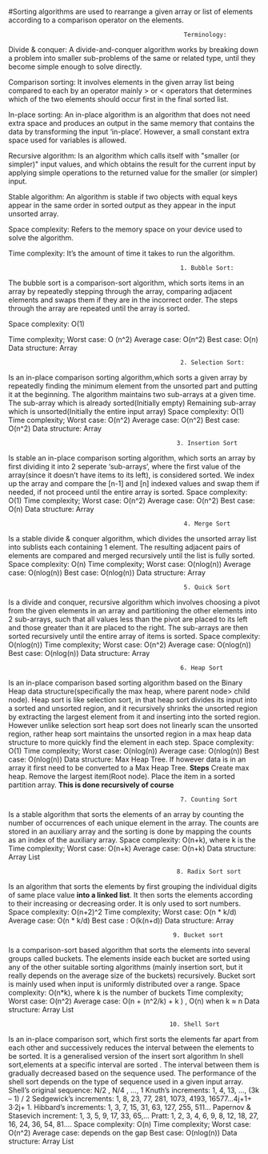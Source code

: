 #Sorting algorithms are used to rearrange a given array or list of elements according to a comparison operator on the elements.
                                                     
                                                     Terminology:
                                                     
Divide & conquer: A divide-and-conquer algorithm works by breaking down a problem into smaller sub-problems of the same or related type, until they become simple enough to solve directly.

Comparison sorting: It involves elements in the given array list being compared to each by an operator mainly > or < operators that determines which of the two elements should occur first in the final sorted list.

In-place sorting: An in-place algorithm is an algorithm that does not need extra space and produces an output in the same memory that contains the data by transforming the input ‘in-place’. However, a small constant extra space used for variables is allowed.

Recursive algorithm: Is an algorithm which calls itself with "smaller (or simpler)" input values, and which obtains the result for the current input by applying simple operations to the returned value for the smaller (or simpler) input.

Stable algorithm: An algorithm is stable if two objects with equal keys appear in the same order in sorted output as they appear in the input unsorted array.

Space complexity: Refers to the memory space on your device used to solve the algorithm.

Time complexity: It’s the amount of time it takes to run the algorithm.

                                                    1. Bubble Sort:
                                                    

The bubble sort is a comparison-sort algorithm, which sorts items in an array by repeatedly stepping through the array, comparing adjacent elements and swaps them if they are in the incorrect order. The steps through the array are repeated until the array is sorted.

Space complexity: O(1)

Time complexity; Worst case: O (n^2)
            Average case: O(n^2)
            Best case: O(n)
Data structure: Array

                                                    2. Selection Sort:
                                                    

Is an in-place comparison sorting algorithm,which sorts a given array by repeatedly finding the minimum element from the unsorted part and putting it at the beginning. The algorithm maintains two sub-arrays at a given time.
The sub-array which is already sorted(Initially empty)
Remaining sub-array which is unsorted(Initially the entire input array)
Space complexity: O(1)
Time complexity; Worst case: O(n^2)
            Average case: O(n^2)
            Best case: O(n^2)
Data structure: Array
                                            
                                                   3. Insertion Sort
                                                    
                                                    
Is stable an in-place comparison sorting algorithm, which sorts an array by first dividing it into 2 seperate ‘sub-arrays’, where the first value of the array(since it doesn’t have items to its left), is considered sorted. We index up the array and compare the [n-1] and [n] indexed values and swap them if needed, if not proceed until the entire array is sorted.
Space complexity: O(1)
Time complexity; Worst case: O(n^2)
            Average case: O(n^2)
            Best case: O(n)
Data structure: Array

                                                     4. Merge Sort    
                                                     
                                                     
Is a stable divide & conquer algorithm, which divides the unsorted array list into sublists each containing 1 element. The resulting adjacent pairs of elements are compared and merged recursively until the list is fully sorted.
Space complexity: O(n)
Time complexity; Worst case: O(nlog(n))
            Average case: O(nlog(n))
            Best case: O(nlog(n))
Data structure: Array

                                                     5. Quick Sort
                                                     
                                                     
Is a divide and conquer, recursive algorithm which involves choosing a pivot from the given elements in an array and partitioning the other elements into 2 sub-arrays, such that all values less than the pivot are placed to its left and those greater than it are placed to the right. The sub-arrays are then sorted recursively until the entire array of items is sorted.
Space complexity: O(nlog(n))
Time complexity; Worst case: O(n^2)
            Average case: O(nlog(n))
            Best case: O(nlog(n))
Data structure: Array

                                                    6. Heap Sort
                                                    
                                                    
Is an in-place comparison based sorting algorithm based on the Binary Heap data structure(specifically the max heap, where parent  node> child node). Heap sort is like selection sort, in that heap sort divides its input into a sorted and unsorted region, and it recursively shrinks the unsorted region by extracting the largest element from it and inserting into the sorted region. However unlike selection sort heap sort does not linearly scan the unsorted region, rather heap sort maintains the unsorted region in a max heap data structure to more quickly find the element in each step.
Space complexity: O(1)
Time complexity; Worst case: O(nlog(n))
            Average case: O(nlog(n))
            Best case: O(nlog(n))
Data structure: Max Heap Tree. If however data is in an array it first need to be converted to a Max Heap Tree.
**Steps**
Create max heap.
Remove the largest item(Root node).
Place the item in a sorted partition array.
**This is done recursively of course**

                                                    7. Counting Sort
                                                    
Is a stable algorithm that sorts the elements of an array by counting the number of occurrences of each unique element in the array. The counts are stored in an auxiliary array and the sorting is done by mapping the counts as an index of the auxiliary array.
Space complexity: O(n+k), where k is the
Time complexity; Worst case: O(n+k)
            Average case: O(n+k)
Data structure: Array List                                                    
                                                    
                                                    
                                                   8. Radix Sort sort
                                                   
                                                   
Is an algorithm that sorts the elements by first grouping the individual digits of same place value **into a linked list**. It then sorts the elements according to their increasing or decreasing order. It is only used to sort numbers.
Space complexity: O(n+2)^2
Time complexity; Worst case: O(n * k/d)
            Average case: O(n * k/d)
            Best case : O(k(n+d))
Data structure: Array
 

                                                  9. Bucket sort
                                                 
                                                 
Is a comparison-sort based algorithm that sorts the elements into several groups called buckets. The elements inside each bucket are sorted using any of the other suitable sorting algorithms (mainly insertion sort, but it really depends on the average size of the buckets) recursively. Bucket sort is mainly used when input is uniformly distributed over a range.
Space complexity: O(n*k), where k is the number of buckets
Time complexity; Worst case: O(n^2)
            Average case: O(n + (n^2/k) + k ) , O(n) when k ≈ n
Data structure: Array List

                                                 10. Shell Sort
                                              
                                              
Is an in-place comparison sort, which first sorts the elements far apart from each other and successively reduces the interval between the elements to be sorted. It is a generalised version of the insert sort algorithm
In shell sort,elements at a specific interval are sorted . The interval between them is gradually decreased based on the sequence used. The performance of the shell sort depends on the type of sequence used in a given input array.
Shell’s original sequence: N/2 , N/4 , …, 1
Knuth’s increments: 1, 4, 13, …, (3k – 1) / 2
Sedgewick’s increments: 1, 8, 23, 77, 281, 1073, 4193, 16577...4j+1+ 3·2j+ 1.
Hibbard’s increments: 1, 3, 7, 15, 31, 63, 127, 255, 511…
Papernov & Stasevich increment: 1, 3, 5, 9, 17, 33, 65,...
Pratt: 1, 2, 3, 4, 6, 9, 8, 12, 18, 27, 16, 24, 36, 54, 81....
Space complexity: O(n)
Time complexity; Worst case: O(n^2)
            Average case: depends on the gap
Best case: O(nlog(n))
Data structure: Array List
                                  

